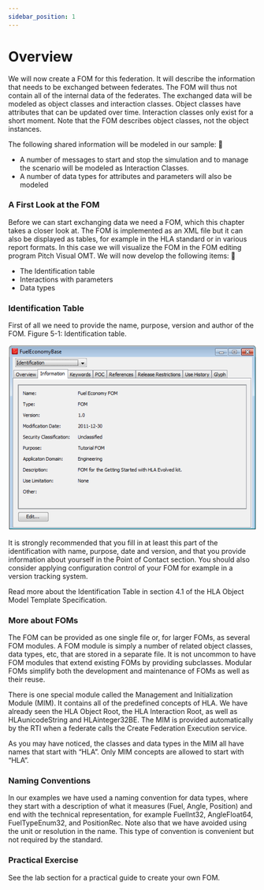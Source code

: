 ```yaml
---
sidebar_position: 1
---
```


# Overview

We will now create a FOM for this federation. It will describe the information that needs to be exchanged between federates. The FOM will thus not contain all of the internal data of the federates. The exchanged data will be modeled as object classes and interaction classes. Object classes have attributes that can be updated over time. Interaction classes only exist for a short moment. Note that the FOM describes object classes, not the object instances.

The following shared information will be modeled in our sample:

- A number of messages to start and stop the simulation and to manage the scenario will be modeled as Interaction Classes.
- A number of data types for attributes and parameters will also be modeled

### A First Look at the FOM

Before we can start exchanging data we need a FOM, which this chapter takes a closer look at. The FOM is implemented as an XML file but it can also be displayed as tables, for example in the HLA standard or in various report formats. In this case we will visualize the FOM in the FOM editing program Pitch Visual OMT.
We will now develop the following items:

- The Identification table
- Interactions with parameters
- Data types

### Identification Table

First of all we need to provide the name, purpose, version and author of the FOM. Figure 5-1: Identification table.

![Identification table](img/identification_table.png)

It is strongly recommended that you fill in at least this part of the identification with name, purpose, date and version, and that you provide information about yourself in the Point of Contact section. You should also consider applying configuration control of your FOM for example in a version tracking system. 

Read more about the Identification Table in section 4.1 of the HLA Object Model Template Specification.

### More about FOMs
The FOM can be provided as one single file or, for larger FOMs, as several FOM modules. A FOM module is simply a number of related object classes, data types, etc, that are stored in a separate file. It is not uncommon to have FOM modules that extend existing FOMs by providing subclasses. Modular FOMs simplify both the development and maintenance of FOMs as well as their reuse. 

There is one special module called the Management and Initialization Module (MIM). It contains all of the predefined concepts of HLA. We have already seen the HLA Object Root, the HLA Interaction Root, as well as HLAunicodeString and HLAinteger32BE. The MIM is provided automatically by the RTI when a federate calls the Create Federation Execution service. 

As you may have noticed, the classes and data types in the MIM all have names that start with “HLA”. Only MIM concepts are allowed to start with “HLA”.

### Naming Conventions

In our examples we have used a naming convention for data types, where they start with a description of what it measures (Fuel, Angle, Position) and end with the technical representation, for example FuelInt32, AngleFloat64, FuelTypeEnum32, and PositionRec. Note also that we have avoided using the unit or resolution in the name. This type of convention is convenient but not required by the standard.

### Practical Exercise

See the lab section for a practical guide to create your own FOM.